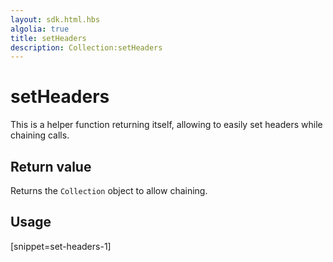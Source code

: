 ```yaml
---
layout: sdk.html.hbs
algolia: true
title: setHeaders
description: Collection:setHeaders
---
```


  

# setHeaders
This is a helper function returning itself, allowing to easily set headers while chaining calls.


## Return value

Returns the `Collection` object to allow chaining.

## Usage

[snippet=set-headers-1]
